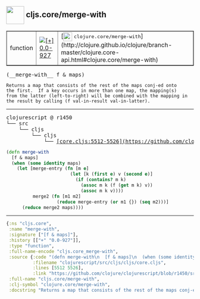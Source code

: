 ## <img width="48px" valign="middle" src="http://i.imgur.com/Hi20huC.png"> cljs.core/merge-with

 <table border="1">
<tr>
<td>function</td>
<td><a href="https://github.com/cljsinfo/api-refs/tree/0.0-927"><img valign="middle" alt="[+] 0.0-927" src="https://img.shields.io/badge/+-0.0--927-lightgrey.svg"></a> </td>
<td>
[<img height="24px" valign="middle" src="http://i.imgur.com/1GjPKvB.png"> <samp>clojure.core/merge-with</samp>](http://clojure.github.io/clojure/branch-master/clojure.core-api.html#clojure.core/merge-with)
</td>
</tr>
</table>

 <samp>
(__merge-with__ f & maps)<br>
</samp>

```
Returns a map that consists of the rest of the maps conj-ed onto
the first.  If a key occurs in more than one map, the mapping(s)
from the latter (left-to-right) will be combined with the mapping in
the result by calling (f val-in-result val-in-latter).
```

---

 <pre>
clojurescript @ r1450
└── src
    └── cljs
        └── cljs
            └── <ins>[core.cljs:5512-5526](https://github.com/clojure/clojurescript/blob/r1450/src/cljs/cljs/core.cljs#L5512-L5526)</ins>
</pre>

```clj
(defn merge-with
  [f & maps]
  (when (some identity maps)
    (let [merge-entry (fn [m e]
                        (let [k (first e) v (second e)]
                          (if (contains? m k)
                            (assoc m k (f (get m k) v))
                            (assoc m k v))))
          merge2 (fn [m1 m2]
                   (reduce merge-entry (or m1 {}) (seq m2)))]
      (reduce merge2 maps))))
```


---

```clj
{:ns "cljs.core",
 :name "merge-with",
 :signature ["[f & maps]"],
 :history [["+" "0.0-927"]],
 :type "function",
 :full-name-encode "cljs.core_merge-with",
 :source {:code "(defn merge-with\n  [f & maps]\n  (when (some identity maps)\n    (let [merge-entry (fn [m e]\n                        (let [k (first e) v (second e)]\n                          (if (contains? m k)\n                            (assoc m k (f (get m k) v))\n                            (assoc m k v))))\n          merge2 (fn [m1 m2]\n                   (reduce merge-entry (or m1 {}) (seq m2)))]\n      (reduce merge2 maps))))",
          :filename "clojurescript/src/cljs/cljs/core.cljs",
          :lines [5512 5526],
          :link "https://github.com/clojure/clojurescript/blob/r1450/src/cljs/cljs/core.cljs#L5512-L5526"},
 :full-name "cljs.core/merge-with",
 :clj-symbol "clojure.core/merge-with",
 :docstring "Returns a map that consists of the rest of the maps conj-ed onto\nthe first.  If a key occurs in more than one map, the mapping(s)\nfrom the latter (left-to-right) will be combined with the mapping in\nthe result by calling (f val-in-result val-in-latter)."}

```
